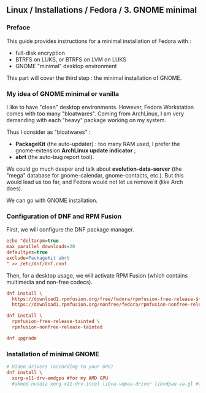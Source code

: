 ## Linux / Installations / Fedora / 3. GNOME minimal

### Preface

This guide provides instructions for a minimal installation of Fedora with :
- full-disk encryption
- BTRFS on LUKS, or BTRFS on LVM on LUKS
- GNOME "minimal" desktop environment

This part will cover the third step : the minimal installation of GNOME.

### My idea of GNOME minimal or vanilla

I like to have "clean" desktop environments. However, Fedora Workstation comes with too many "bloatwares".
Coming from ArchLinux, I am very demanding with each "heavy" package working on my system.

Thus I consider as "bloatwares" :
- **PackageKit** (the auto-updater) : too many RAM used, I prefer the gnome-extension **ArchLinux update indicator** ;
- **abrt** (the auto-bug report tool).

We could go much deeper and talk about **evolution-data-server** (the "mega" database for gnome-calendar, gnome-contacts, etc.).
But this would lead us too far, and Fedora would not let us remove it (like Arch does).

We can go with GNOME installation.

### Configuration of DNF and RPM Fusion

First, we will configure the DNF package manager.

```ini
echo "deltarpm=true
max_parallel_downloads=20
defaultyes=true 
exclude=PackageKit abrt
" >> /etc/dnf/dnf.conf
```
Then, for a desktop usage, we will activate RPM Fusion (which contains multimedia and non-free codecs).

```ini
dnf install \
  https://download1.rpmfusion.org/free/fedora/rpmfusion-free-release-$(rpm -E %fedora).noarch.rpm \
  https://download1.rpmfusion.org/nonfree/fedora/rpmfusion-nonfree-release-$(rpm -E %fedora).noarch.rpm

dnf install \
  rpmfusion-free-release-tainted \
  rpmfusion-nonfree-release-tainted

dnf upgrade
```

### Installation of minimal GNOME
```ini
# Video drivers (according to your GPU)
dnf install \
  xorg-x11-drv-amdgpu #for my AMD GPU
  #akmod-nvidia xorg-x11-drv-intel libva-vdpau-driver libvdpau-va-gl #for nvidia card

```
